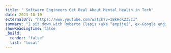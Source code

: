 ```yaml
---
title: " Software Engineers Get Real About Mental Health in Tech"
date: 2023-10-10
externalUrl: "https://www.youtube.com/watch?v=zBkHoK235CI"
summary: "I sit down with Roberto Clapis (aka “empijei”, ex-Google engineer specialised in webspecs and infosec) to discuss mental health in the tech industry and the importance of open source software for World Mental Health Day 2023."
showReadingTime: false
_build:
  render: "false"
  list: "local"
---
```

